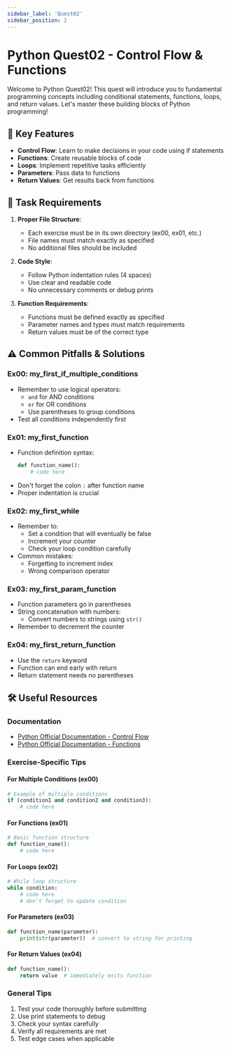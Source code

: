 ```yaml
---
sidebar_label: 'Quest02'
sidebar_position: 2
---
```


# Python Quest02 - Control Flow & Functions

Welcome to Python Quest02! This quest will introduce you to fundamental programming concepts including conditional statements, functions, loops, and return values. Let's master these building blocks of Python programming!

## 🚀 Key Features
- **Control Flow**: Learn to make decisions in your code using if statements
- **Functions**: Create reusable blocks of code
- **Loops**: Implement repetitive tasks efficiently
- **Parameters**: Pass data to functions
- **Return Values**: Get results back from functions

## 📝 Task Requirements

1. **Proper File Structure**:
   - Each exercise must be in its own directory (ex00, ex01, etc.)
   - File names must match exactly as specified
   - No additional files should be included

2. **Code Style**:
   - Follow Python indentation rules (4 spaces)
   - Use clear and readable code
   - No unnecessary comments or debug prints

3. **Function Requirements**:
   - Functions must be defined exactly as specified
   - Parameter names and types must match requirements
   - Return values must be of the correct type

## ⚠️ Common Pitfalls & Solutions

### Ex00: my_first_if_multiple_conditions
- Remember to use logical operators:
  - `and` for AND conditions
  - `or` for OR conditions
  - Use parentheses to group conditions
- Test all conditions independently first

### Ex01: my_first_function
- Function definition syntax:
  ```python
  def function_name():
      # code here
  ```
- Don't forget the colon `:` after function name
- Proper indentation is crucial

### Ex02: my_first_while
- Remember to:
  - Set a condition that will eventually be false
  - Increment your counter
  - Check your loop condition carefully
- Common mistakes:
  - Forgetting to increment index
  - Wrong comparison operator

### Ex03: my_first_param_function
- Function parameters go in parentheses
- String concatenation with numbers:
  - Convert numbers to strings using `str()`
- Remember to decrement the counter

### Ex04: my_first_return_function
- Use the `return` keyword
- Function can end early with return
- Return statement needs no parentheses

## 🛠️ Useful Resources

### Documentation
- [Python Official Documentation - Control Flow](https://docs.python.org/3/tutorial/controlflow.html)
- [Python Official Documentation - Functions](https://docs.python.org/3/tutorial/controlflow.html#defining-functions)

### Exercise-Specific Tips

#### For Multiple Conditions (ex00)
```python
# Example of multiple conditions
if (condition1 and condition2 and condition3):
    # code here
```

#### For Functions (ex01)
```python
# Basic function structure
def function_name():
    # code here
```

#### For Loops (ex02)
```python
# While loop structure
while condition:
    # code here
    # don't forget to update condition
```

#### For Parameters (ex03)
```python
def function_name(parameter):
    print(str(parameter))  # convert to string for printing
```

#### For Return Values (ex04)
```python
def function_name():
    return value  # immediately exits function
```

### General Tips
1. Test your code thoroughly before submitting
2. Use print statements to debug
3. Check your syntax carefully
4. Verify all requirements are met
5. Test edge cases when applicable
